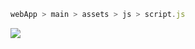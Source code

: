 ```js
webApp > main > assets > js > script.js
```

![](https://upload.wikimedia.org/wikipedia/commons/6/6f/Top_StackOverflow_Tags.png)
